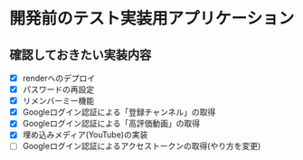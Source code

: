 # 開発前のテスト実装用アプリケーション

## 確認しておきたい実装内容

* [X] renderへのデプロイ
* [X] パスワードの再設定
* [X] リメンバーミー機能
* [X] Googleログイン認証による「登録チャンネル」の取得
* [X] Googleログイン認証による「高評価動画」の取得
* [X] 埋め込みメディア(YouTube)の実装
* [ ] Googleログイン認証によるアクセストークンの取得(やり方を変更)
